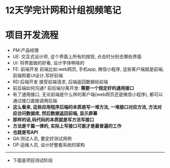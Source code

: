 # 12天学完计网和计组视频笔记



# 项目开发流程

* PM:产品经理
* UE: 交互式设计师,    这个界面上所有的按钮, 点击时分别去哪些界面
* UI:  将界面做的好看, 设计字体啊啥的
* FE: 前端开发    前端比如:web网页, 手机app, 微信小程序, 这些客户端就是前端;  前端照着UI设计,写好前端
* RD:后端开发    接受前端请求, 后端返回数据给前端
* 前后端如何沟通?   前后端分离开发: **需要一个规定好的通用接口**
* 有了通用接口, 无论前端是什么样的客户端(web网页还是微信小程序), 都可以通过接口直接调用后端
* **这么看来, 这些应用程序后端的本质是写一堆方法, 一堆接口对应方法, 方法对应访问数据库, 然后数据返回前端, 显示屏幕**
* **那样的话,码代码的本质就是写方法写接口**
* **方法是千篇一律的, 实际上写接口可能才是最普遍的工作**
* **也就是写API**
* QA:测试人员,    要定好测试用例
* OP:运维人员,    设计好整套系统的架构

***

* 下面是项目测试阶段